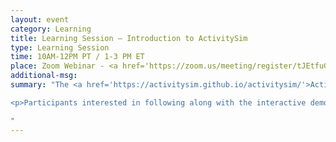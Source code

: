 ```yaml
---
layout: event
category: Learning
title: Learning Session – Introduction to ActivitySim
type: Learning Session
time: 10AM-12PM PT / 1-3 PM ET
place: Zoom Webinar - <a href='https://zoom.us/meeting/register/tJEtfuGsqzopHdwaM9TSHcxHC31fm5ipVyif'>Registration Open</a>
additional-msg:
summary: "The <a href='https://activitysim.github.io/activitysim/'>ActivitySim project</a> is a multi-agency partnership whose goal is to advance travel demand forecasting practice and cost-effectiveness through shared development of software tools and shared agency experience.  The ActivitySim project has implemented an open source, Python-based version of this activity-based model using best software development practices and popular data science libraries.  The objectives of the tutorial are to provide 1) updates on ActivitySim project goals, current work program, regional implementation status, and future plan; and 2) hands-on instruction on downloading, installing, and running ActivitySim, running scenarios, and summarizing and evaluating results.

<p>Participants interested in following along with the interactive demo should install ActivitySim ahead of time.  Instructions for installing and running ActivitySim, and the Jupyter Notebooks (which are required for the tutorial), are at <a href='https://activitysim.github.io/activitysim/gettingstarted.html'>https://activitysim.github.io/activitysim/gettingstarted.html</a>.  Feel free to email <a href='mailto://bhargava@sfcta.org'>Bhargava Sana</a>, SFCTA or <a href='ben.stabler@rsginc.com'>Ben Stabler</a>, RSG ahead of the workshop if you have any questions.

"
---
```

